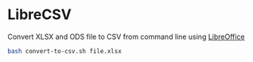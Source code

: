# LibreCSV

Convert XLSX and ODS file to CSV from command line using [LibreOffice](https://help.libreoffice.org/latest/km/text/shared/guide/csv_params.html?&DbPAR=SHARED&System=UNIX) 

```sh
bash convert-to-csv.sh file.xlsx  
```



